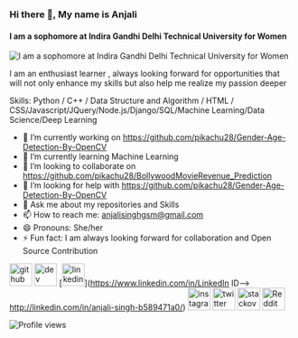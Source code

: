 ### Hi there 👋, My name is Anjali
#### I am a sophomore at Indira Gandhi Delhi Technical University for Women
![I am a sophomore at Indira Gandhi Delhi Technical University for Women](https://arturssmirnovs.github.io/github-profile-readme-generator/images/banner.png)

I am an enthusiast learner , always looking forward for opportunities that will not only enhance my skills but also help me realize my passion deeper

Skills: Python / C++ / Data Structure and Algorithm / HTML / CSS/Javascript/JQuery/Node.js/Django/SQL/Machine Learning/Data Science/Deep Learning

- 🔭 I’m currently working on https://github.com/pikachu28/Gender-Age-Detection-By-OpenCV 
- 🌱 I’m currently learning Machine Learning 
- 👯 I’m looking to collaborate on https://github.com/pikachu28/BollywoodMovieRevenue_Prediction 
- 🤔 I’m looking for help with https://github.com/pikachu28/Gender-Age-Detection-By-OpenCV 
- 💬 Ask me about my repositories and Skills 
- 📫 How to reach me: anjalisinghgsm@gmail.com 
- 😄 Pronouns: She/her 
- ⚡ Fun fact: I am always looking forward for collaboration and Open Source Contribution 


[<img src='https://cdn.jsdelivr.net/npm/simple-icons@3.0.1/icons/github.svg' alt='github' height='40'>](https://github.com/pikachu28)  [<img src='https://cdn.jsdelivr.net/npm/simple-icons@3.0.1/icons/dev-dot-to.svg' alt='dev' height='40'>](https://dev.to/pikachu28)  [<img src='https://cdn.jsdelivr.net/npm/simple-icons@3.0.1/icons/linkedin.svg' alt='linkedin' height='40'>](https://www.linkedin.com/in/LinkedIn ID—> http://linkedin.com/in/anjali-singh-b589471a0/)  [<img src='https://cdn.jsdelivr.net/npm/simple-icons@3.0.1/icons/instagram.svg' alt='instagram' height='40'>](https://www.instagram.com/an.jali_02/)  [<img src='https://cdn.jsdelivr.net/npm/simple-icons@3.0.1/icons/twitter.svg' alt='twitter' height='40'>](https://twitter.com/pikachuitter)  [<img src='https://cdn.jsdelivr.net/npm/simple-icons@3.0.1/icons/stackoverflow.svg' alt='stackoverflow' height='40'>](https://stackoverflow.com/users/pikachu28)  [<img src='https://cdn.jsdelivr.net/npm/simple-icons@3.0.1/icons/reddit.svg' alt='Reddit' height='40'>](https://www.reddit.com/user/for_zenfire19)  

![Profile views](https://gpvc.arturio.dev/pikachu28)  
